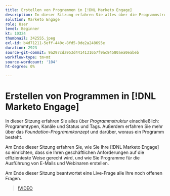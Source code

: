 ```yaml
---
title: Erstellen von Programmen in [!DNL Marketo Engage]
description: In dieser Sitzung erfahren Sie alles über die Programmstruktur, einschließlich Programmtypen, Kanäle und Status sowie Tags.
solution: Marketo Engage
role: User
level: Beginner
kt: 10324
thumbnail: 342555.jpeg
exl-id: b4d71211-5eff-440c-8fd5-9de2a248695e
duration: 2923
source-git-commit: 9a297cda953d4414131657f9ac84580aea0eabeb
workflow-type: tm+mt
source-wordcount: '104'
ht-degree: 0%

---
```


# Erstellen von Programmen in [!DNL Marketo Engage]

In dieser Sitzung erfahren Sie alles über *Programmstruktur* einschließlich: Programmtypen, Kanäle und Status und Tags. Außerdem erfahren Sie mehr über das *Foundation-Programmkonzept* und darüber, woraus ein Programm besteht.

Am Ende dieser Sitzung erfahren Sie, wie Sie Ihre [!DNL Marketo Engage] so einrichten, dass sie Ihren geschäftlichen Anforderungen auf die effizienteste Weise gerecht wird, und wie Sie Programme für die Ausführung von E-Mails und Webinaren erstellen.

Am Ende dieser Sitzung beantwortet eine Live-Frage alle Ihre noch offenen Fragen.

>[!VIDEO](https://video.tv.adobe.com/v/342555/?quality=12&learn=on)
